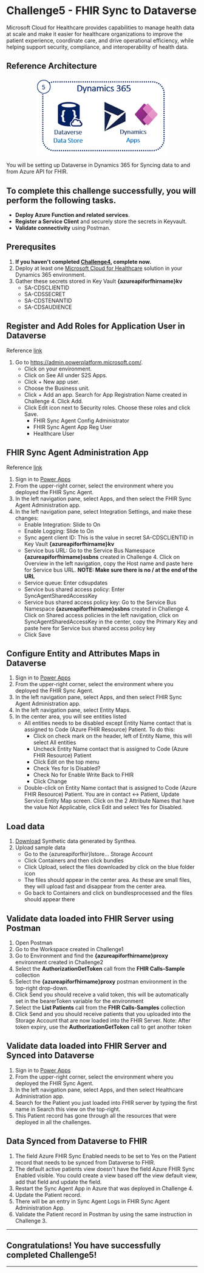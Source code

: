 # Challenge5 - FHIR Sync to Dataverse

Microsoft Cloud for Healthcare provides capabilities to manage health data at scale and make it easier for healthcare organizations to improve the patient experience, coordinate care, and drive operational efficiency, while helping support security, compliance, and interoperability of health data.

## Reference Architecture
<center><img src="../images/fhir-dv.png" width="350"></center>

You will be setting up Dataverse in Dynamics 365 for Syncing data to and from Azure API for FHIR.

## To complete this challenge successfully, you will perform the following tasks.

* **Deploy Azure Function and related services**. 
* **Register a Service Client** and securely store the secrets in Keyvault.
* **Validate connectivity** using Postman.

## Prerequsites

1. **If you haven't completed [Challenge4](../Challenge4-FHIRSyncAgent/ReadMe.md), complete now.**
2. Deploy at least one [Microsoft Cloud for Healthcare](https://docs.microsoft.com/en-us/industry/healthcare/configure-cloud-for-healthcare#use-the-microsoft-cloud-solution-center-for-setup) solution in your Dynamics 365 environment.
3. Gather these secrets stored in Key Vault **{azureapiforfhirname}kv**
   * SA-CDSCLIENTID
   * SA-CDSSECRET
   * SA-CDSTENANTID
   * SA-CDSAUDIENCE

## Register and Add Roles for Application User in Dataverse
Reference [link](https://docs.microsoft.com/en-us/dynamics365/industry/healthcare/configure-sync-clinical-data#update-integration-settings)
1. Go to https://admin.powerplatform.microsoft.com/. 
   * Click on your environment. 
   * Click on See All under S2S Apps. 
   * Click + New app user. 
   * Choose the Business unit. 
   * Click + Add an app. Search for App Registration Name created in Challenge 4. Click Add.
   * Click Edit icon next to Security roles. Choose these roles and click Save.
      * FHIR Sync Agent Config Administrator 
      * FHIR Sync Agent App Reg User 
      * Healthcare User  

## FHIR Sync Agent Administration App
Reference [link](https://docs.microsoft.com/en-us/dynamics365/industry/healthcare/configure-sync-clinical-data#use-fhir-sync-agent-administration)
1. Sign in to [Power Apps](https://make.powerapps.com/)
2. From the upper-right corner, select the environment where you deployed the FHIR Sync Agent.
3. In the left navigation pane, select Apps, and then select the FHIR Sync Agent Administration app.
4. In the left navigation pane, select Integration Settings, and make these changes:
   * Enable Integration: Slide to On
   * Enable Logging: Slide to On
   * Sync agent client ID: This is the value in secret SA-CDSCLIENTID in Key Vault **{azureapiforfhirname}kv**
   * Service bus URL: Go to the Service Bus Namespace **{azureapiforfhirname}ssbns** created in Challenge 4. Click on Overview in the left navigation, copy the Host name and paste here for Service bus URL. **NOTE: Make sure there is no / at the end of the URL**
   * Service queue: Enter cdsupdates
   * Service bus shared access policy: Enter SyncAgentSharedAccessKey
   * Service bus shared access policy key: Go to the Service Bus Namespace **{azureapiforfhirname}ssbns** created in Challenge 4. Click on Shared access policies in the left navigation, click on SyncAgentSharedAccessKey in the center, copy the Primary Key and paste here for Service bus shared access policy key
   * Click Save

## Configure Entity and Attributes Maps in Dataverse
1. Sign in to [Power Apps](https://make.powerapps.com/)
2. From the upper-right corner, select the environment where you deployed the FHIR Sync Agent.
3. In the left navigation pane, select Apps, and then select FHIR Sync Agent Administration app.
4. In the left navigation pane, select Entity Maps.
5. In the center area, you will see entities listed
   * All entities needs to be disabled except Entity Name contact that is assigned to Code (Azure FHIR Resource) Patient. To do this:
      * Click on check mark on the header, left of Entity Name, this will select All entities
      * Uncheck Entity Name contact that is assigned to Code (Azure FHIR Resource) Patient
      * Click Edit on the top menu
      * Check Yes for Is Disabled?
      * Check No for Enable Write Back to FHIR
      * Click Change
   * Double-click on Entity Name contact that is assigned to Code (Azure FHIR Resource) Patient. You are in contact <-> Patient, Update Service Entity Map screen. Click on the 2 Attribute Names that have the value Not Applicable, click Edit and select Yes for Disabled.

## Load data
1. [Download](../SampleDataForSync) Synthetic data generated by Synthea.
2. Upload sample data
   * Go to the {azureapiforfhir}lstore... Storage Account
   * Click Containers and then click bundles
   * Click Upload, select the files downloaded by click on the blue folder icon
   * The files should appear in the center area. As these are small files, they will upload fast and disappear from the center area.
   * Go back to Containers and click on bundlesprocessed and the files should appear there

## Validate data loaded into FHIR Server using Postman
1. Open Postman
2. Go to the Workspace created in Challenge1
3. Go to Environment and find the **{azureapiforfhirname}proxy** environment created in Challenge2
4. Select the **AuthorizationGetToken** call from the **FHIR Calls-Sample** collection 
7. Select the **{azureapiforfhirname}proxy** postman environment in the top-right drop-down. 
8. Click Send you should receive a valid token, this will be automatically set in the bearerToken variable for the environment
9. Select the **List Patients** call from the **FHIR Calls-Samples** collection
10. Click Send and you should receive patients that you uploaded into the Storage Account that are now loaded into the FHIR Server.
Note: After token expiry, use the **AuthorizationGetToken** call to get another token

## Validate data loaded into FHIR Server and Synced into Dataverse
1. Sign in to [Power Apps](https://make.powerapps.com/)
2. From the upper-right corner, select the environment where you deployed the FHIR Sync Agent.
3. In the left navigation pane, select Apps, and then select Healthcare Administration app.
4. Search for the Patient you just loaded into FHIR server by typing the first name in Search this view on the top-right.
5. This Patient record has gone through all the resources that were deployed in all the challenges.

## Data Synced from Dataverse to FHIR
1. The field Azure FHIR Sync Enabled needs to be set to Yes on the Patient record that needs to be synced from Dataverse to FHIR.
2. The default active patients view doesn't have the field Azure FHIR Sync Enabled visible. You could create a view based off the view default view, add that field and update the field.
3. Restart the Sync Agent App in Azure that was deployed in Challenge 4.
4. Update the Patient record.
5. There will be an entry in Sync Agent Logs in FHIR Sync Agent Administration App.
6. Validate the Patient record in Postman by using the same instruction in Challenge 3.

---

## Congratulations! You have successfully completed Challenge5! 

---


